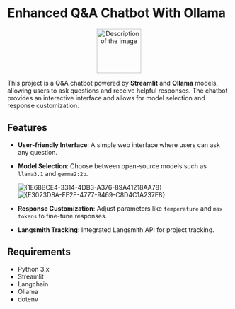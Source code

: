 # Enhanced Q&A Chatbot With Ollama 

<div align="center">

  <img src="https://github.com/user-attachments/assets/a8bba8ce-ee6d-4ed8-9046-a56b398b1704" alt="Description of the image" width="100" height="100"/>

</div>

This project is a Q&A chatbot powered by **Streamlit** and **Ollama** models, allowing users to ask questions and receive helpful responses. The chatbot provides an interactive interface and allows for model selection and response customization.

## Features
- **User-friendly Interface**: A simple web interface where users can ask any question.
- **Model Selection**: Choose between open-source models such as `llama3.1` and `gemma2:2b`.
  
  ![{1E68BCE4-3314-4DB3-A376-89A41218AA78}](https://github.com/user-attachments/assets/72118ec2-145c-4210-ad27-7e4f8fa58c36)
  ![{E3023D8A-FE2F-4777-9469-C8D4C1A237E8}](https://github.com/user-attachments/assets/7de5c03c-79ba-4bfa-ba28-bedd6b28673f)

- **Response Customization**: Adjust parameters like `temperature` and `max tokens` to fine-tune responses.
- **Langsmith Tracking**: Integrated Langsmith API for project tracking.

## Requirements
- Python 3.x
- Streamlit
- Langchain
- Ollama
- dotenv


